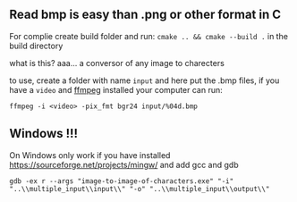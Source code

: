 ## Read bmp is easy than .png or other format in C

For complie create build folder and run: `cmake .. && cmake --build .` in the build directory

what is this? aaa... a conversor of any image to charecters

to use, create a folder with name `input` and here put the .bmp files, if you have a `video` and [ffmpeg](https://ffmpeg.org/) installed your computer can run:
```
ffmpeg -i <video> -pix_fmt bgr24 input/%04d.bmp
```
## Windows !!!
On Windows only work if you have installed https://sourceforge.net/projects/mingw/ and add gcc and gdb
```
gdb -ex r --args "image-to-image-of-characters.exe" "-i" "..\\multiple_input\\input\\" "-o" "..\\multiple_input\\output\\"
```